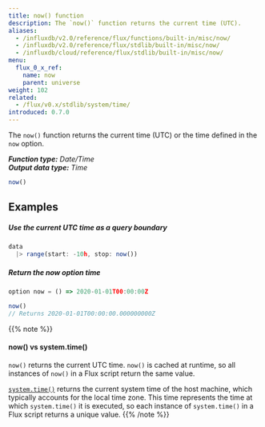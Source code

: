 ```yaml
---
title: now() function
description: The `now()` function returns the current time (UTC).
aliases:
  - /influxdb/v2.0/reference/flux/functions/built-in/misc/now/
  - /influxdb/v2.0/reference/flux/stdlib/built-in/misc/now/
  - /influxdb/cloud/reference/flux/stdlib/built-in/misc/now/
menu:
  flux_0_x_ref:
    name: now
    parent: universe
weight: 102
related:
  - /flux/v0.x/stdlib/system/time/
introduced: 0.7.0
---
```


The `now()` function returns the current time (UTC) or the time defined in the `now` option.

_**Function type:** Date/Time_  
_**Output data type:** Time_

```js
now()
```

## Examples

##### Use the current UTC time as a query boundary
```js
data
  |> range(start: -10h, stop: now())
```

##### Return the now option time
```js
option now = () => 2020-01-01T00:00:00Z

now()
// Returns 2020-01-01T00:00:00.000000000Z
```

{{% note %}}
#### now() vs system.time()
`now()` returns the current UTC time.
`now()` is cached at runtime, so all instances of `now()` in a Flux script
return the same value.

[`system.time()`](/flux/v0.x/stdlib/system/time/) returns the current
system time of the host machine, which typically accounts for the local time zone.
This time represents the time at which `system.time()` it is executed, so each
instance of `system.time()` in a Flux script returns a unique value.
{{% /note %}}

